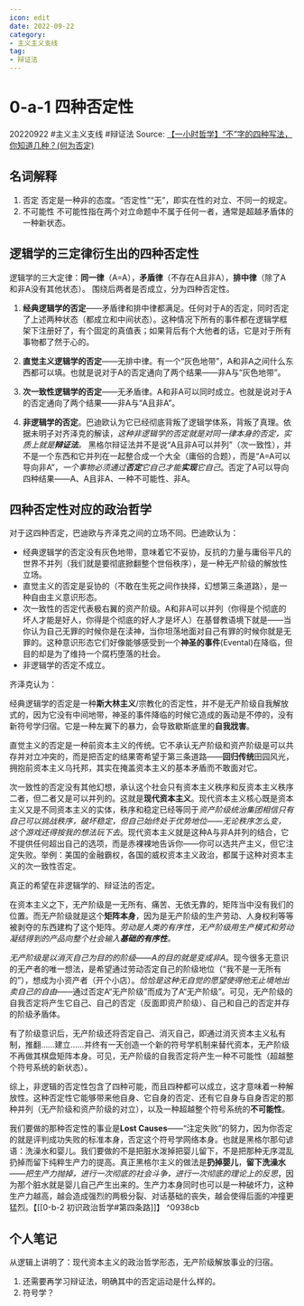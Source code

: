 ```yaml
---
icon: edit
date: 2022-09-22
category:
- 主义主义支线
tag:
- 辩证法
---
```


# 0-a-1 四种否定性
20220922  #主义主义支线  #辩证法 
Source: [【一小时哲学】“不”字的四种写法，你知道几种？(何为否定)](https://www.bilibili.com/video/BV1Vz4y1r7b2)

## 名词解释

1. 否定
	否定是一种非的态度。“否定性”“无”，即实在性的对立、不同一的规定。
2. 不可能性
	不可能性指在两个对立命题中不属于任何一者，通常是超越矛盾体的一种新状态。

## 逻辑学的三定律衍生出的四种否定性

逻辑学的三大定律：**同一律**（A=A），**矛盾律**（不存在A且非A），**排中律**（除了A和非A没有其他状态）。
围绕后两者是否成立，分为四种否定性。

1. **经典逻辑学的否定**——矛盾律和排中律都满足。任何对于A的否定，同时否定了上述两种状态（都成立和中间状态）。这种情况下所有的事件都在逻辑学框架下注册好了，有个固定的真值表；如果背后有个大他者的话，它是对于所有事物都了然于心的。

2. **直觉主义逻辑学的否定**——无排中律。有一个“灰色地带”，A和非A之间什么东西都可以填。也就是说对于A的否定通向了两个结果——非A与“灰色地带”。

3. **次一致性逻辑学的否定**——无矛盾律。A和非A可以同时成立。也就是说对于A的否定通向了两个结果——非A与“A且非A”。

4. **非逻辑学的否定**。巴迪欧认为它已经彻底背叛了逻辑学体系，背叛了真理。依据未明子对齐泽克的解读，*这种非逻辑学的否定就是对同一律本身的否定，实质上就是**辩证法**。* 黑格尔辩证法并不是说“A且非A可以并列”（次一致性），并不是一个东西和它并列在一起整合成一个大全（庸俗的合题），而是“A=A可以导向非A”，*一个事物必须通过**否定**它自己才能**实现**它自己*。否定了A可以导向四种结果——A、A且非A、一种不可能性、非A。

## 四种否定性对应的政治哲学

对于这四种否定，巴迪欧与齐泽克之间的立场不同。巴迪欧认为：

- 经典逻辑学的否定没有灰色地带，意味着它不妥协，反抗的力量与庸俗平凡的世界不并列（我们就是要彻底掀翻整个世俗秩序），是一种无产阶级的解放性立场。
- 直觉主义的否定是妥协的（不敢在生死之间作抉择，幻想第三条道路），是一种自由主义意识形态。
- 次一致性的否定代表极右翼的资产阶级。A和非A可以并列（你得是个彻底的坏人才能是好人，你得是个彻底的好人才是坏人）在基督教语境下就是——当你认为自己无罪的时候你是在渎神，当你坦荡地面对自己有罪的时候你就是无罪的。这种意识形态它们好像能够感受到一个**神圣的事件**(Evental)在降临，但目的却是为了维持一个腐朽堕落的社会。
- 非逻辑学的否定不成立。

齐泽克认为：

经典逻辑学的否定是一种**斯大林主义**/宗教化的否定性，并不是无产阶级自我解放式的，因为它没有中间地带，神圣的事件降临的时候它造成的轰动是不停的，没有新符号学归宿。它是一种左翼下的暴力，会导致歇斯底里的**自我戕害**。

直觉主义的否定是一种前资本主义的传统。它不承认无产阶级和资产阶级是可以共存并对立冲突的，而是把否定的结果寄希望于第三条道路——**回归传统**田园风光，拥抱前资本主义乌托邦，其实在掩盖资本主义的基本矛盾而不敢面对它。

次一致性的否定没有其他幻想，承认这个社会只有资本主义秩序和反资本主义秩序二者，但二者又是可以并列的。这就是**现代资本主义**。现代资本主义核心既是资本主义又是不同资本主义的实体，秩序和稳定已经等同于*资产阶级统治集团相信只有自己可以挑战秩序，破坏稳定，但自己始终处于优势地位——无论秩序怎么变，这个游戏还得按我的想法玩下去*。现代资本主义就是这种A与非A并列的结合，它不提供任何超出自己的选项，而是赤裸裸地告诉你——你可以选共产主义，但它注定失败。举例：美国的金融霸权，各国的威权资本主义政治，都属于这种对资本主义的次一致性否定。

真正的希望在非逻辑学的、辩证法的否定。

在资本主义之下，无产阶级是一无所有、痛苦、无依无靠的，矩阵当中没有我们的位置。而无产阶级就是这个**矩阵本身**，因为是无产阶级的生产劳动、人身权利等等被剥夺的东西建构了这个矩阵。*劳动是人类的有序性，无产阶级用生产模式和劳动凝结得到的产品向整个社会输入**基础的有序性**。* 

*无产阶级是以消灭自己为目的的阶级——A的目的就是变成非A*。现今很多无意识的无产者的唯一想法，是希望通过劳动否定自己的阶级地位（“我不是一无所有的”），想成为小资产者（开个小店）。*恰恰是这种无自觉的愿望使得他无止境地出卖自己的自由*——通过否定A“无产阶级”而成为了A“无产阶级”。可见，无产阶级的自我否定将产生它自己、自己的否定（反面即资产阶级）、自己和自己的否定并存的阶级矛盾体。

有了阶级意识后，无产阶级还将否定自己、消灭自己，即通过消灭资本主义私有制，推翻……建立……并终有一天创造一个新的符号学机制来替代资本，无产阶级不再做其棋盘矩阵本身。可见，无产阶级的自我否定将产生一种不可能性（超越整个符号系统的新状态）。

综上，非逻辑的否定性包含了四种可能，而且四种都可以成立，这才意味着一种解放性。这种否定性它能够带来他自身、它自身的否定、还有它自身与自身否定的那种并列（无产阶级和资产阶级的对立），以及一种超越整个符号系统的**不可能性**。

我们要做的那种否定性的事业是**Lost Causes**——“注定失败”的努力，因为你否定的就是评判成功失败的标准本身，否定这个符号学网络本身。也就是黑格尔那句谚语：洗澡水和婴儿。我们要做的不是把脏水泼掉把婴儿留下，不是把那种无序混乱扔掉而留下纯粹生产力的提高。真正黑格尔主义的做法是**扔掉婴儿**，**留下洗澡水**——*把生产力抛掉，进行一次彻底的社会斗争，进行一次彻底的理论上的反思*，因为那个脏水就是婴儿自己产生出来的。生产力本身同时也可以是一种破坏力，这种生产力越高，越会造成强烈的两极分裂、对话基础的丧失，越会使得后面的冲撞更猛烈。【[[0-b-2 初识政治哲学#第四条路]]】 ^0938cb

## 个人笔记

从逻辑上讲明了：现代资本主义的政治哲学形态，无产阶级解放事业的归宿。

1. 还需要再学习辩证法，明确其中的否定运动是什么样的。
2. 符号学？